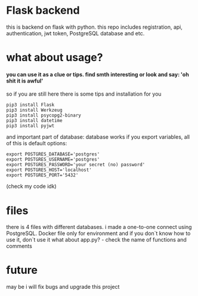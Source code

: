 # Flask backend
this is backend on flask with python. this repo includes registration, api, authentication, jwt token, PostgreSQL database and etc.
# what about usage?
#### you can use it as a clue or tips. find smth interesting or look and say: 'oh shit it is awful'

so if you are still here there is some tips and installation for you
```shell
pip3 install Flask
pip3 install Werkzeug
pip3 install psycopg2-binary
pip3 install datetime
pip3 install pyjwt
```
and important part of database: database works if you export variables,
all of this is default options:
```shell
export POSTGRES_DATABASE='postgres'
export POSTGRES_USERNAME='postgres'
export POSTGRES_PASSWORD='your secret (no) password'
export POSTGRES_HOST='localhost'
export POSTGRES_PORT='5432'
```
(check my code idk)
# files 
there is 4 files with different databases.
i made a one-to-one connect using PostgreSQL.
Docker file only for environment and if you don\`t know how to use it, don\`t use it
what about app.py? - check the name of functions and comments


# future
may be i will fix bugs and upgrade this project

